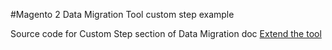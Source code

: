 #Magento 2 Data Migration Tool custom step example

Source code for Custom Step section of Data Migration doc [Extend the tool](https://devdocs.magento.com/guides/v2.3/migration/extend-the-tool.html)
 

